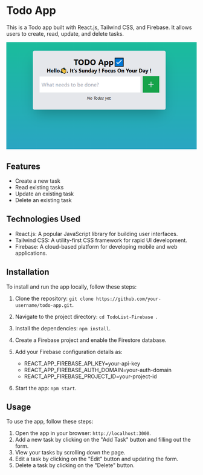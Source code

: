 # Todo App

This is a Todo app built with React.js, Tailwind CSS, and Firebase. It allows users to create, read, update, and delete tasks.

![Screen of the app](./public/imgs/Screenshot%202023-04-23%20003549.png)

## Features

- Create a new task
- Read existing tasks
- Update an existing task
- Delete an existing task

## Technologies Used

- React.js: A popular JavaScript library for building user interfaces.
- Tailwind CSS: A utility-first CSS framework for rapid UI development.
- Firebase: A cloud-based platform for developing mobile and web applications.

## Installation

To install and run the app locally, follow these steps:

1. Clone the repository: `git clone https://github.com/your-username/todo-app.git`.
2. Navigate to the project directory: `cd TodoList-Firebase `.
3. Install the dependencies: `npm install`.
4. Create a Firebase project and enable the Firestore database.
5. Add your Firebase configuration details as:

    - REACT_APP_FIREBASE_API_KEY=your-api-key
    - REACT_APP_FIREBASE_AUTH_DOMAIN=your-auth-domain
    - REACT_APP_FIREBASE_PROJECT_ID=your-project-id

6. Start the app: `npm start`.

## Usage

To use the app, follow these steps:

1. Open the app in your browser: `http://localhost:3000`.
2. Add a new task by clicking on the "Add Task" button and filling out the form.
3. View your tasks by scrolling down the page.
4. Edit a task by clicking on the "Edit" button and updating the form.
5. Delete a task by clicking on the "Delete" button.
